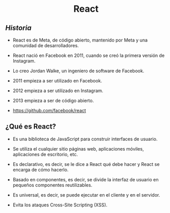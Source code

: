# <center> **React** </center>

## **_Historia_**

+ React es de Meta, de código abierto, mantenido por Meta y una comunidad de desarrolladores.

+ React nació en Facebook en 2011, cuando se creó la primera versión de Instagram.

+ Lo creo Jordan Walke, un ingeniero de software de Facebook.

+ 2011 empieza a ser utilizado en Facebook.

+ 2012 empieza a ser utilizado en Instagram.

+ 2013 empieza a ser de código abierto. 
  
+ https://github.com/facebook/react

## ¿Qué es React?

+ Es una biblioteca de JavaScript para construir interfaces de usuario.

+ Se utiliza el cualquier sitio páginas web, aplicaciones móviles, aplicaciones de escritorio, etc.

+ Es declarativo, es decir, se le dice a React qué debe hacer y React se encarga de cómo hacerlo.

+ Basado en componentes, es decir, se divide la interfaz de usuario en pequeños componentes reutilizables.

+ Es universal, es decir, se puede ejecutar en el cliente y en el servidor.

+ Evita los ataques Cross-Site Scripting (XSS).

